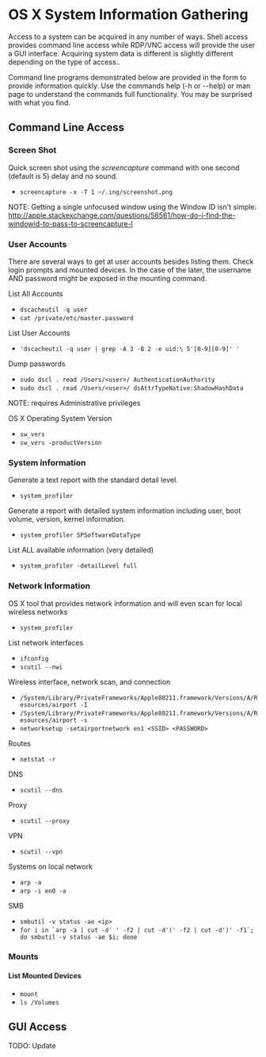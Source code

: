 <!-- Code for collapse and expand -->
<script type="text/javascript"> 
$(document).ready(function() { 
$('div.view').hide(); 
$('div.slide').click(function() {
$(this).next('div.view').slideToggle('fast'); 
return false; 
}); 
}); 
</script>

# OS X System Information Gathering

Access to a system can be acquired in any number of ways. Shell access provides command line access while RDP/VNC access will provide the user a GUI interface. Acquiring system data is different is slightly different depending on the type of access..

Command line programs demonstrated below are provided in the form to provide information quickly. Use the commands help (-h or --help) or man page to understand the commands full functionality. You may be surprised with what you find.

## Command Line Access

### Screen Shot ###

Quick screen shot using the *screencapture* command with one second (default is 5) delay and no sound. 

 * ``` screencapture -x -T 1 ~/.ing/screenshot.png ```
 
 NOTE: Getting a single unfocused window using the Window ID isn't simple: http://apple.stackexchange.com/questions/56561/how-do-i-find-the-windowid-to-pass-to-screencapture-l 

### User Accounts ###

There are several ways to get at user accounts besides listing them. Check login prompts and mounted devices. In the case of the later, the username AND password might be exposed in the mounting command.

List All Accounts

 * ``` dscacheutil -q user ```
 * ``` cat /private/etc/master.password ```

List User Accounts

 * ``` 'dscacheutil -q user | grep -A 3 -B 2 -e uid:\ 5'[0-9][0-9]' ' ```

Dump passwords

 * ``` sudo dscl . read /Users/<user>/ AuthenticationAuthority ```
 * ``` sudo dscl . read /Users/<user>/ dsAttrTypeNative:ShadowHashData ``` 
 
  NOTE: requires Administrative privileges

OS X Operating System Version

 * ``` sw_vers ```
 * ``` sw_vers -productVersion ```

### System information ###

Generate a text report with the standard detail level.

 * ``` system_profiler ```

Generate a report with detailed system information including user, boot volume, version, kernel information.

 * ``` system_profiler SPSoftwareDataType ```
 
List ALL available information (very detailed) 

 * ``` system_profiler -detailLevel full ```

### Network Information ###
OS X tool that provides network information and will even scan for local wireless networks

 * ``` system_profiler ```

List network interfaces

 * ``` ifconfig ```
 * ``` scutil --nwi ``` 

Wireless interface, network scan, and connection

* ``` /System/Library/PrivateFrameworks/Apple80211.framework/Versions/A/Resources/airport -I ```
* ``` /System/Library/PrivateFrameworks/Apple80211.framework/Versions/A/Resources/airport -s ```
* ``` networksetup -setairportnetwork en1 <SSID> <PASSWORD> ```

Routes

 * ``` netstat -r  ```

DNS

 * ``` scutil --dns ```

Proxy

 * ``` scutil --proxy  ```

VPN

 * ``` scutil --vpn ```

Systems on local network

 * ``` arp -a ```
 * ``` arp -i en0 -a ```

SMB

 * ``` smbutil -v status -ae <ip> ```
 * ``` for i in `arp -a | cut -d' ' -f2 | cut -d'(' -f2 | cut -d')' -f1`; do smbutil -v status -ae $i; done ```

### Mounts ###

#### List Mounted Devices ####

 * ``` mount ```
 * ``` ls /Volumes ```

## GUI Access
TODO: Update
